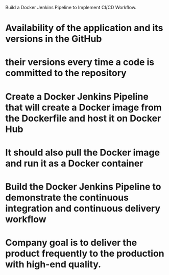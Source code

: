 Build a Docker Jenkins Pipeline to Implement CI/CD Workflow.


# Availability of the application and its versions in the GitHub
 
# their versions every time a code is committed to the repository

# Create a Docker Jenkins Pipeline that will create a Docker image from the Dockerfile and host it on Docker Hub

# It should also pull the Docker image and run it as a Docker container

# Build the Docker Jenkins Pipeline to demonstrate the continuous integration and continuous delivery workflow

# Company goal is to deliver the product frequently to the production with high-end quality.
